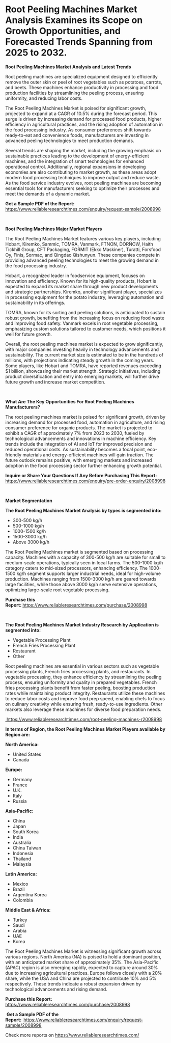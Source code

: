<p><h1>Root Peeling Machines Market Analysis Examines its Scope on Growth Opportunities, and Forecasted Trends Spanning from 2025 to 2032.</h1></p><p><strong>Root Peeling Machines Market Analysis and Latest Trends</strong></p>
<p><p>Root peeling machines are specialized equipment designed to efficiently remove the outer skin or peel of root vegetables such as potatoes, carrots, and beets. These machines enhance productivity in processing and food production facilities by streamlining the peeling process, ensuring uniformity, and reducing labor costs.</p><p>The Root Peeling Machines Market is poised for significant growth, projected to expand at a CAGR of 10.5% during the forecast period. This surge is driven by increasing demand for processed food products, higher efficiency in agricultural practices, and the rising adoption of automation in the food processing industry. As consumer preferences shift towards ready-to-eat and convenience foods, manufacturers are investing in advanced peeling technologies to meet production demands.</p><p>Several trends are shaping the market, including the growing emphasis on sustainable practices leading to the development of energy-efficient machines, and the integration of smart technologies for enhanced operational control. Additionally, regional expansions in developing economies are also contributing to market growth, as these areas adopt modern food processing techniques to improve output and reduce waste. As the food service industry evolves, root peeling machines are becoming essential tools for manufacturers seeking to optimize their processes and meet the demands of a dynamic market.</p></p>
<p><strong>Get a Sample PDF of the Report:&nbsp;</strong> <a href="https://www.reliableresearchtimes.com/enquiry/request-sample/2008998?utm_campaign=2892&utm_medium=2&utm_source=Github&utm_content=ia&utm_term=02032025&utm_id=root-peeling-machines">https://www.reliableresearchtimes.com/enquiry/request-sample/2008998</a></p>
<p>&nbsp;</p>
<p><strong>Root Peeling Machines Major Market Players</strong></p>
<p><p>The Root Peeling Machines Market features various key players, including Hobart, Kiremko, Sammic, TOMRA, Vanmark, FTNON, DORNOW, Haith Tickhill Group, CFT Packaging, FORMIT (Ekko Maskiner), Turatti, Forsfood Oy, Finis, Sormac, and Qingdao Qishunyun. These companies compete in providing advanced peeling technologies to meet the growing demand in the food processing industry.</p><p>Hobart, a recognized leader in foodservice equipment, focuses on innovation and efficiency. Known for its high-quality products, Hobart is expected to expand its market share through new product developments and strategic partnerships. Kiremko, another significant player, specializes in processing equipment for the potato industry, leveraging automation and sustainability in its offerings.</p><p>TOMRA, known for its sorting and peeling solutions, is anticipated to sustain robust growth, benefiting from the increasing focus on reducing food waste and improving food safety. Vanmark excels in root vegetable processing, emphasizing custom solutions tailored to customer needs, which positions it well for future growth.</p><p>Overall, the root peeling machines market is expected to grow significantly, with major companies investing heavily in technology advancements and sustainability. The current market size is estimated to be in the hundreds of millions, with projections indicating steady growth in the coming years. Some players, like Hobart and TOMRA, have reported revenues exceeding $1 billion, showcasing their market strength. Strategic initiatives, including product diversification and entry into emerging markets, will further drive future growth and increase market competition.</p></p>
<p>&nbsp;</p>
<p><strong>What Are The Key Opportunities For Root Peeling Machines Manufacturers?</strong></p>
<p><p>The root peeling machines market is poised for significant growth, driven by increasing demand for processed food, automation in agriculture, and rising consumer preference for organic products. The market is projected to exhibit a CAGR of approximately 7% from 2023 to 2030, fueled by technological advancements and innovations in machine efficiency. Key trends include the integration of AI and IoT for improved precision and reduced operational costs. As sustainability becomes a focal point, eco-friendly materials and energy-efficient machines will gain traction. The future outlook remains positive, with emerging markets and increased adoption in the food processing sector further enhancing growth potential.</p></p>
<p><strong>Inquire or Share Your Questions If Any Before Purchasing This Report:</strong> <a href="https://www.reliableresearchtimes.com/enquiry/pre-order-enquiry/2008998?utm_campaign=2892&utm_medium=2&utm_source=Github&utm_content=ia&utm_term=02032025&utm_id=root-peeling-machines">https://www.reliableresearchtimes.com/enquiry/pre-order-enquiry/2008998</a></p>
<p>&nbsp;</p>
<p><strong>Market Segmentation</strong></p>
<p><strong>The Root Peeling Machines Market Analysis by types is segmented into:</strong></p>
<p><ul><li>300-500 kg/h</li><li>500-1000 kg/h</li><li>1000-1500 kg/h</li><li>1500-3000 kg/h</li><li>Above 3000 kg/h</li></ul></p>
<p><p>The Root Peeling Machines market is segmented based on processing capacity. Machines with a capacity of 300-500 kg/h are suitable for small to medium-scale operations, typically seen in local farms. The 500-1000 kg/h category caters to mid-sized processors, enhancing efficiency. The 1000-1500 kg/h segment supports larger industrial needs, ideal for high-volume production. Machines ranging from 1500-3000 kg/h are geared towards large facilities, while those above 3000 kg/h serve extensive operations, optimizing large-scale root vegetable processing.</p></p>
<p><strong>Purchase this Report:&nbsp;</strong><a href="https://www.reliableresearchtimes.com/purchase/2008998?utm_campaign=2892&utm_medium=2&utm_source=Github&utm_content=ia&utm_term=02032025&utm_id=root-peeling-machines">https://www.reliableresearchtimes.com/purchase/2008998</a></p>
<p>&nbsp;</p>
<p><strong>The Root Peeling Machines Market Industry Research by Application is segmented into:</strong></p>
<p><ul><li>Vegetable Processing Plant</li><li>French Fries Processing Plant</li><li>Restaurant</li><li>Other</li></ul></p>
<p><p>Root peeling machines are essential in various sectors such as vegetable processing plants, French fries processing plants, and restaurants. In vegetable processing, they enhance efficiency by streamlining the peeling process, ensuring uniformity and quality in prepared vegetables. French fries processing plants benefit from faster peeling, boosting production rates while maintaining product integrity. Restaurants utilize these machines to reduce labor costs and improve food prep speed, enabling chefs to focus on culinary creativity while ensuring fresh, ready-to-use ingredients. Other markets also leverage these machines for diverse food preparation needs.</p></p>
<p><a href="https://www.reliableresearchtimes.com/root-peeling-machines-r2008998?utm_campaign=2892&utm_medium=2&utm_source=Github&utm_content=ia&utm_term=02032025&utm_id=root-peeling-machines">&nbsp;https://www.reliableresearchtimes.com/root-peeling-machines-r2008998</a></p>
<p><strong>In terms of Region, the Root Peeling Machines Market Players available by Region are:</strong></p>
<p>
    <p> <strong> North America: </strong>
        <ul>
            <li>United States</li>
            <li>Canada</li>
        </ul>
        </p> 
    <p> <strong> Europe: </strong>
        <ul>
            <li>Germany</li>
            <li>France</li>
            <li>U.K.</li>
            <li>Italy</li>
            <li>Russia</li>
        </ul>
        </p> 
    <p> <strong> Asia-Pacific: </strong>
        <ul>
            <li>China</li>
            <li>Japan</li>
            <li>South Korea</li>
            <li>India</li>
            <li>Australia</li>
            <li>China Taiwan</li>
            <li>Indonesia</li>
            <li>Thailand</li>
            <li>Malaysia</li>
        </ul>
        </p> 
    <p> <strong> Latin America: </strong>
        <ul>
            <li>Mexico</li>
            <li>Brazil</li>
            <li>Argentina Korea</li>
            <li>Colombia</li>
        </ul>
        </p> 
    <p> <strong> Middle East & Africa: </strong>
        <ul>
            <li>Turkey</li>
            <li>Saudi</li>
            <li>Arabia</li>
            <li>UAE</li>
            <li>Korea</li>
        </ul>
    </p>
    </p>
<p><p>The Root Peeling Machines Market is witnessing significant growth across various regions. North America (NA) is poised to hold a dominant position, with an anticipated market share of approximately 35%. The Asia-Pacific (APAC) region is also emerging rapidly, expected to capture around 30% due to increasing agricultural practices. Europe follows closely with a 20% share, while the USA and China are projected to contribute 10% and 5% respectively. These trends indicate a robust expansion driven by technological advancements and rising demand.</p></p>
<p><strong>Purchase this Report: </strong><a href="https://www.reliableresearchtimes.com/purchase/2008998?utm_campaign=2892&utm_medium=2&utm_source=Github&utm_content=ia&utm_term=02032025&utm_id=root-peeling-machines">https://www.reliableresearchtimes.com/purchase/2008998</a></p>
<p>&nbsp;<strong>Get a Sample PDF of the Report:&nbsp;&nbsp;</strong><a href="https://www.reliableresearchtimes.com/enquiry/request-sample/2008998?utm_campaign=2892&utm_medium=2&utm_source=Github&utm_content=ia&utm_term=02032025&utm_id=root-peeling-machines">https://www.reliableresearchtimes.com/enquiry/request-sample/2008998</a></p>
<p><strong></strong></p>
<p>Check more reports on <a href="https://www.reliableresearchtimes.com/?utm_campaign=2892&utm_medium=2&utm_source=Github&utm_content=ia&utm_term=02032025&utm_id=root-peeling-machines">https://www.reliableresearchtimes.com/</a></p>